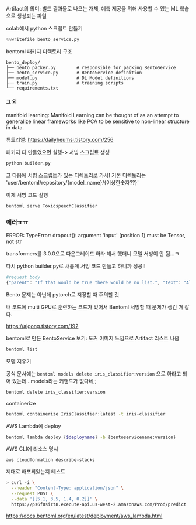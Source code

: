 Artifact의 의미: 빌드 결과물로 나오는 개체,  예측 제공을 위해 사용할 수 있는 ML 학습으로 생성되는 파일

colab에서 python 스크립트 만들기
```python
%%writefile bento_service.py
```
bentoml 패키지 디렉토리 구조
```
bento_deploy/
├── bento_packer.py        # responsible for packing BentoService
├── bento_service.py       # BentoService definition
├── model.py               # DL Model definitions
├── train.py               # training scripts
└── requirements.txt
```


#### 그 외
manifold learning: Manifold Learning can be thought of as an attempt to generalize linear frameworks like PCA to be sensitive to non-linear structure in data. 

튜토리얼: https://dailyheumsi.tistory.com/256

패키지 다 만들었으면 실행-> 서빙 스크립트 생성
```bash
python builder.py
```
그 다음에 서빙 스크립트가 있는 디렉토리로 가서! 
기본 디렉토리는 'user/bentoml/repository/{model_name}/{이상한숫자??}'

이제 서빙 코드 실행
```bash
bentoml serve ToxicspeechClassifier
```

### 에러ㅠㅠ
ERROR: TypeError: dropout(): argument 'input' (position 1) must be Tensor, not str

transformers를 3.0.0으로 다운그레이드 하라 해서 했더니 모델 서빙이 안 됨...ㅋ

다시 python builder.py로 새롭게 서빙 코드 만들고 하니까 성공!!
```python
#request body
{"parent": "If that would be true there would be no list.", "text": "All evidence to the contary."}
```

Bento 문제는 아닌데 pytorch로 저장할 때 주의할 것

내 코드에 multi GPU로 훈련하는 코드가 있어서 Bentoml 서빙할 때 문제가 생긴 거 같다.

https://aigong.tistory.com/192

bentoml로 만든 BentoService 보기: 도커 이미지 느낌으로 Artifact 리스트 나옴
```zsh
bentoml list
```

모델 지우기

공식 문서에는 `bentoml models delete iris_classifier:version` 으로 하라고 되어 있는데...models라는 커맨드가 없다네;;
```zsh
bentoml delete iris_classifier:version
```

containerize
```zsh
bentoml containerize IrisClassifier:latest -t iris-classifier
```

AWS Lambda에 deploy
```zsh
bentoml lambda deploy {$deployname} -b {bentoservicename:version}
```
AWS CLI에 리소스 명시
```aws
aws cloudformation describe-stacks
```

제대로 배포되었는지 테스트
```zsh
> curl -i \
  --header "Content-Type: application/json" \
  --request POST \
  --data '[[5.1, 3.5, 1.4, 0.2]]' \
  https://ps6f0sizt8.execute-api.us-west-2.amazonaws.com/Prod/predict
```
https://docs.bentoml.org/en/latest/deployment/aws_lambda.html

